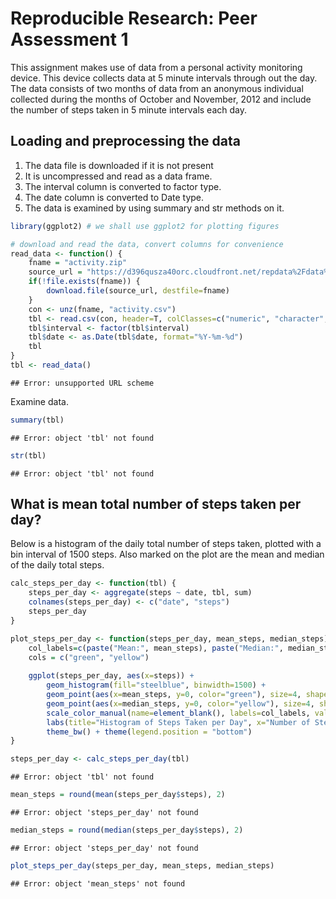 # Reproducible Research: Peer Assessment 1

This assignment makes use of data from a personal activity monitoring device. This device collects data at 5 minute intervals through out the day. The data consists of two months of data from an anonymous individual collected during the months of October and November, 2012 and include the number of steps taken in 5 minute intervals each day.

## Loading and preprocessing the data

1. The data file is downloaded if it is not present
2. It is uncompressed and read as a data frame.
3. The interval column is converted to factor type.
4. The date column is converted to Date type.
5. The data is examined by using summary and str methods on it.


```r
library(ggplot2) # we shall use ggplot2 for plotting figures

# download and read the data, convert columns for convenience
read_data <- function() {
    fname = "activity.zip"
    source_url = "https://d396qusza40orc.cloudfront.net/repdata%2Fdata%2Factivity.zip"
    if(!file.exists(fname)) {
        download.file(source_url, destfile=fname)
    }
    con <- unz(fname, "activity.csv")
    tbl <- read.csv(con, header=T, colClasses=c("numeric", "character", "numeric"))
    tbl$interval <- factor(tbl$interval)
    tbl$date <- as.Date(tbl$date, format="%Y-%m-%d")
    tbl
}
tbl <- read_data()
```

```
## Error: unsupported URL scheme
```

Examine data.

```r
summary(tbl)
```

```
## Error: object 'tbl' not found
```

```r
str(tbl)
```

```
## Error: object 'tbl' not found
```

## What is mean total number of steps taken per day?

Below is a histogram of the daily total number of steps taken, plotted with a bin interval of 1500 steps. Also marked on the plot are the mean and median of the daily total steps.


```r
calc_steps_per_day <- function(tbl) {
    steps_per_day <- aggregate(steps ~ date, tbl, sum)
    colnames(steps_per_day) <- c("date", "steps")
    steps_per_day
}

plot_steps_per_day <- function(steps_per_day, mean_steps, median_steps) {
    col_labels=c(paste("Mean:", mean_steps), paste("Median:", median_steps))
    cols = c("green", "yellow")
    
    ggplot(steps_per_day, aes(x=steps)) + 
        geom_histogram(fill="steelblue", binwidth=1500) + 
        geom_point(aes(x=mean_steps, y=0, color="green"), size=4, shape=15) + 
        geom_point(aes(x=median_steps, y=0, color="yellow"), size=4, shape=15) + 
        scale_color_manual(name=element_blank(), labels=col_labels, values=cols) + 
        labs(title="Histogram of Steps Taken per Day", x="Number of Steps", y="Count") + 
        theme_bw() + theme(legend.position = "bottom")    
}

steps_per_day <- calc_steps_per_day(tbl)
```

```
## Error: object 'tbl' not found
```

```r
mean_steps = round(mean(steps_per_day$steps), 2)
```

```
## Error: object 'steps_per_day' not found
```

```r
median_steps = round(median(steps_per_day$steps), 2)
```

```
## Error: object 'steps_per_day' not found
```

```r
plot_steps_per_day(steps_per_day, mean_steps, median_steps)
```

```
## Error: object 'mean_steps' not found
```











